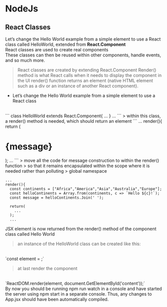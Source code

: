 # NodeJs

## React Classes

Let’s change the Hello World example from a simple element to use a React class called HelloWorld,
extended from **React.Component** <br />
React classes are used to create real components <br />
These classes can then be reused within other components, handle events, and so much more. <br />
 > React classes are created by extending React.Component
 > Render() method is what React calls when it needs to display the component in the UI
 > render() function returns an element (native HTML element such as a div or an instance of 
 > another React component).

 - Let’s change the Hello World example from a simple element to use a React class
  <br />
 ```
  class HelloWorld extends React.Component{
    ...
  }
  ...
 ```
 > within this class, a render() method is needed, which should return an element
```
...
render(){
  return (
    <div title='Outer div'>
      <h1>{message}</h1>
    </div>
  );
...
```
 > move all the code for message construction to within the render() function
 > so that it remains encapsulated within the scope where it is needed rather than polluting 
 > global namespace

```
...
render(){
  const continents = ["Africa","America","Asia","Australia","Europe"];
  const helloContinents = Array.from(continents, c => `Hello ${c}!`);
  const message = helloContinents.Join(' ');

  return(
    ...
  );
  ...
```
JSX element is now returned from the render() method of the component class called
Hello World<br />
 > an instance of the HelloWorld class can be created like this:
<br />
 `const element = <HelloWorld />;`

 > at last render the component
<br />
 `ReactDOM.render(element, document.GetElementById('content'));`
<br />
By now you should be running npm run watch in a console and have started the server using npm start in a separate console. Thus, any changes to App.jsx should have been automatically compiled.

